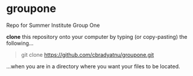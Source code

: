 # groupone
Repo for Summer Institute Group One

<b>clone</b> this repository onto your computer by typing (or copy-pasting) the following...

>git clone https://github.com/cbradyatnu/groupone.git

...when you are in a directory where you want your files to be located.
